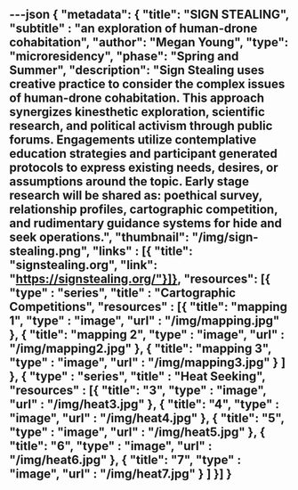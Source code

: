 ---json
{
"metadata": {
  "title": "SIGN STEALING",
  "subtitle" : "an exploration of human-drone cohabitation",
  "author": "Megan Young",
  "type": "microresidency",
  "phase": "Spring and Summer",
  "description": "Sign Stealing uses creative practice to consider the complex issues of human-drone cohabitation. This approach synergizes kinesthetic exploration, scientific research, and political activism through public forums. Engagements utilize contemplative education strategies and participant generated protocols to express existing needs, desires, or assumptions around the topic. Early stage research will be shared as: poethical survey, relationship profiles, cartographic competition, and rudimentary guidance systems for hide and seek operations.",
  "thumbnail": "/img/sign-stealing.png",
  "links" : [{
  "title": "signstealing.org",
  "link": "https://signstealing.org/"}]},
"resources": [{
  "type" : "series",
  "title" : "Cartographic Competitions",
 "resources" : [{
  "title": "mapping 1",
  "type" : "image",
  "url" : "/img/mapping.jpg"
  },
  {
  "title": "mapping 2",
  "type" : "image",
  "url" : "/img/mapping2.jpg"
  }, {
  "title": "mapping 3",
  "type" : "image",
  "url" : "/img/mapping3.jpg"
  }
  ]
 },
 {
  "type" : "series",
  "title" : "Heat Seeking",
 "resources" : [{
  "title": "3",
  "type" : "image",
  "url" : "/img/heat3.jpg"
  },
  {
  "title": "4",
  "type" : "image",
  "url" : "/img/heat4.jpg"
  }, {
  "title": "5",
  "type" : "image",
  "url" : "/img/heat5.jpg"
  }, {
  "title": "6",
  "type" : "image",
  "url" : "/img/heat6.jpg"
  }, {
  "title": "7",
  "type" : "image",
  "url" : "/img/heat7.jpg"
  }
  ]
 }]
}
---
